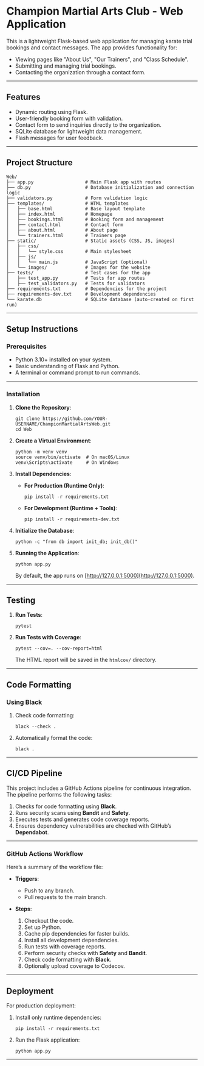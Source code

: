 
# Champion Martial Arts Club - Web Application

This is a lightweight Flask-based web application for managing karate trial bookings and contact messages. The app provides functionality for:
- Viewing pages like "About Us", "Our Trainers", and "Class Schedule".
- Submitting and managing trial bookings.
- Contacting the organization through a contact form.

---

## **Features**
- Dynamic routing using Flask.
- User-friendly booking form with validation.
- Contact form to send inquiries directly to the organization.
- SQLite database for lightweight data management.
- Flash messages for user feedback.

---

## **Project Structure**

```plaintext
Web/
├── app.py                   # Main Flask app with routes
├── db.py                    # Database initialization and connection logic
├── validators.py            # Form validation logic
├── templates/               # HTML templates
│   ├── base.html            # Base layout template
│   ├── index.html           # Homepage
│   ├── bookings.html        # Booking form and management
│   ├── contact.html         # Contact form
│   ├── about.html           # About page
│   └── trainers.html        # Trainers page
├── static/                  # Static assets (CSS, JS, images)
│   ├── css/
│   │   └── style.css        # Main stylesheet
│   ├── js/
│   │   └── main.js          # JavaScript (optional)
│   └── images/              # Images for the website
├── tests/                   # Test cases for the app
│   ├── test_app.py          # Tests for app routes
│   ├── test_validators.py   # Tests for validators
├── requirements.txt         # Dependencies for the project
├── requirements-dev.txt     # Development dependencies
└── karate.db                # SQLite database (auto-created on first run)
```

---

## **Setup Instructions**

### **Prerequisites**
- Python 3.10+ installed on your system.
- Basic understanding of Flask and Python.
- A terminal or command prompt to run commands.

---

### **Installation**

1. **Clone the Repository**:
   ```
   git clone https://github.com/YOUR-USERNAME/ChampionMartialArtsWeb.git
   cd Web
   ```

2. **Create a Virtual Environment**:
   ```
   python -m venv venv
   source venv/bin/activate  # On macOS/Linux
   venv\Scripts\activate     # On Windows
   ```

3. **Install Dependencies**:
   - **For Production (Runtime Only)**:
     ```
     pip install -r requirements.txt
     ```
   - **For Development (Runtime + Tools)**:
     ```
     pip install -r requirements-dev.txt
     ```

4. **Initialize the Database**:
   ```
   python -c "from db import init_db; init_db()"
   ```

5. **Running the Application**:
   ```
   python app.py
   ```
   By default, the app runs on [http://127.0.0.1:5000](http://127.0.0.1:5000).

---

## **Testing**

1. **Run Tests**:
   ```
   pytest
   ```

2. **Run Tests with Coverage**:
   ```
   pytest --cov=. --cov-report=html
   ```
   The HTML report will be saved in the `htmlcov/` directory.

---

## **Code Formatting**

### **Using Black**
1. Check code formatting:
   ```
   black --check .
   ```

2. Automatically format the code:
   ```
   black .
   ```

---

## **CI/CD Pipeline**

This project includes a GitHub Actions pipeline for continuous integration. The pipeline performs the following tasks:
1. Checks for code formatting using **Black**.
2. Runs security scans using **Bandit** and **Safety**.
3. Executes tests and generates code coverage reports.
4. Ensures dependency vulnerabilities are checked with GitHub’s **Dependabot**.

---

### **GitHub Actions Workflow**

Here’s a summary of the workflow file:
- **Triggers**:
  - Push to any branch.
  - Pull requests to the main branch.

- **Steps**:
  1. Checkout the code.
  2. Set up Python.
  3. Cache pip dependencies for faster builds.
  4. Install all development dependencies.
  5. Run tests with coverage reports.
  6. Perform security checks with **Safety** and **Bandit**.
  7. Check code formatting with **Black**.
  8. Optionally upload coverage to Codecov.

---

## **Deployment**

For production deployment:
1. Install only runtime dependencies:
   ```
   pip install -r requirements.txt
   ```

2. Run the Flask application:
   ```
   python app.py
   ```

---

